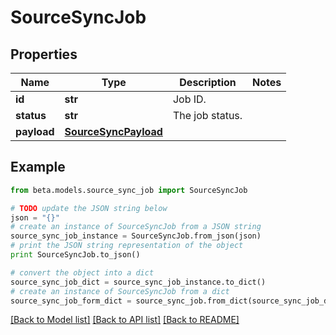 # SourceSyncJob


## Properties
Name | Type | Description | Notes
------------ | ------------- | ------------- | -------------
**id** | **str** | Job ID. | 
**status** | **str** | The job status. | 
**payload** | [**SourceSyncPayload**](SourceSyncPayload.md) |  | 

## Example

```python
from beta.models.source_sync_job import SourceSyncJob

# TODO update the JSON string below
json = "{}"
# create an instance of SourceSyncJob from a JSON string
source_sync_job_instance = SourceSyncJob.from_json(json)
# print the JSON string representation of the object
print SourceSyncJob.to_json()

# convert the object into a dict
source_sync_job_dict = source_sync_job_instance.to_dict()
# create an instance of SourceSyncJob from a dict
source_sync_job_form_dict = source_sync_job.from_dict(source_sync_job_dict)
```
[[Back to Model list]](../README.md#documentation-for-models) [[Back to API list]](../README.md#documentation-for-api-endpoints) [[Back to README]](../README.md)


